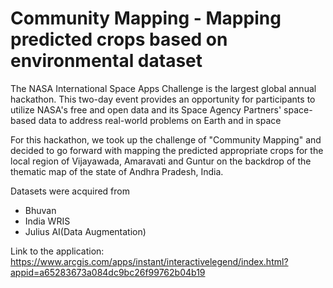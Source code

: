 # Community Mapping  - Mapping predicted crops based on environmental dataset

The NASA International Space Apps Challenge is the largest global annual hackathon. This two-day event provides an opportunity for participants to utilize NASA's free and open data and its Space Agency Partners' space-based data to address real-world problems on Earth and in space

For this hackathon, we took up the challenge of "Community Mapping" and decided to go forward with mapping the predicted appropriate crops for the local region of Vijayawada, Amaravati and Guntur on the backdrop of the thematic map of the state of Andhra Pradesh, India.

Datasets were acquired from <br>
- Bhuvan
- India WRIS
- Julius AI(Data Augmentation)

Link to the application: https://www.arcgis.com/apps/instant/interactivelegend/index.html?appid=a65283673a084dc9bc26f99762b04b19
